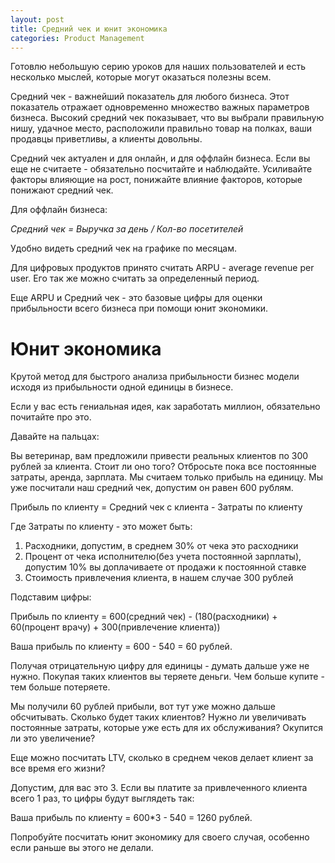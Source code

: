 ```yaml
---
layout: post
title: Средний чек и юнит экономика
categories: Product Management
---
```


Готовлю небольшую серию уроков для наших пользователей и есть несколько мыслей,
которые могут оказаться полезны всем.

Средний чек - важнейший показатель для любого бизнеса. 
Этот показатель отражает одновременно множество важных параметров бизнеса. 
Высокий средний чек показывает, что вы выбрали правильную нишу, удачное место,
расположили правильно товар на полках, ваши продавцы приветливы, а клиенты довольны. 

Средний чек актуален и для онлайн, и для оффлайн бизнеса. Если вы еще не 
считаете - обязательно посчитайте и наблюдайте. Усиливайте факторы влияющие на рост, 
понижайте влияние факторов, которые понижают средний чек.

Для оффлайн бизнеса:

*Средний чек = Выручка за день / Кол-во посетителей* 

Удобно видеть средний чек на графике по месяцам. 

Для цифровых продуктов принято считать ARPU - average revenue per user. Его так же можно считать за определенный период.

Еще ARPU и Средний чек - это базовые цифры для оценки прибыльности всего бизнеса при помощи юнит экономики.

# Юнит экономика

Крутой метод для быстрого анализа прибыльности бизнес модели исходя из прибыльности одной единицы в бизнесе.

Если у вас есть гениальная идея, как заработать миллион, обязательно почитайте про это. 

Давайте на пальцах: 

Вы ветеринар, вам предложили привести реальных клиентов по 300 рублей за клиента. Стоит ли оно того? 
Отбросьте пока все постоянные затраты, аренда, зарплата. Мы считаем только прибыль на единицу. 
Мы уже посчитали наш средний чек, допустим он равен 600 рублям.

Прибыль по клиенту = Средний чек с клиента - Затраты по клиенту

Где Затраты по клиенту - это может быть:

1. Расходники, допустим, в среднем 30% от чека это расходники
1. Процент от чека исполнителю(без учета постоянной зарплаты), допустим 10% вы доплачиваете от продажи к постоянной ставке
1. Стоимость привлечения клиента, в нашем случае 300 рублей

Подставим цифры:

Прибыль по клиенту = 600(средний чек) - (180(расходники) + 60(процент врачу) + 300(привлечение клиента))

Ваша прибыль по клиенту = 600 - 540 = 60 рублей. 

Получая отрицательную цифру для единицы - думать дальше уже не нужно. 
Покупая таких клиентов вы теряете деньги. Чем больше купите - тем больше потеряете.

Мы получили 60 рублей прибыли, вот тут уже можно дальше обсчитывать. Сколько будет таких клиентов? 
Нужно ли увеличивать постоянные затраты, которые уже есть для их обслуживания? Окупится ли это увеличение? 

Еще можно посчитать LTV, сколько в среднем чеков делает клиент за все время его жизни?

Допустим, для вас это 3. Если вы платите за привлеченного клиента всего 1 раз, то цифры будут выглядеть так:

Ваша прибыль по клиенту = 600*3 - 540 = 1260 рублей.

Попробуйте посчитать юнит экономику для своего случая, особенно если раньше вы этого не делали.